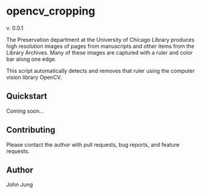 # opencv_cropping

v. 0.0.1

The Preservation department at the University of Chicago Library produces high
resolution images of pages from manuscripts and other items from the Library
Archives. Many of these images are captured with a ruler and color bar along
one edge. 

This script automatically detects and removes that ruler using the computer
vision library OpenCV.

## Quickstart

Coming soon...

## Contributing

Please contact the author with pull requests, bug reports, and feature
requests.

## Author

John Jung
